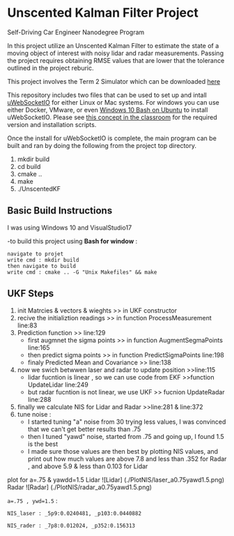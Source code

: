 # Unscented Kalman Filter Project 
Self-Driving Car Engineer Nanodegree Program

In this project utilize an Unscented Kalman Filter to estimate the state of a moving object of interest with noisy lidar and radar measurements. Passing the project requires obtaining RMSE values that are lower that the tolerance outlined in the project reburic. 

This project involves the Term 2 Simulator which can be downloaded [here](https://github.com/udacity/self-driving-car-sim/releases)

This repository includes two files that can be used to set up and intall [uWebSocketIO](https://github.com/uWebSockets/uWebSockets) for either Linux or Mac systems. For windows you can use either Docker, VMware, or even [Windows 10 Bash on Ubuntu](https://www.howtogeek.com/249966/how-to-install-and-use-the-linux-bash-shell-on-windows-10/) to install uWebSocketIO. Please see [this concept in the classroom](https://classroom.udacity.com/nanodegrees/nd013/parts/40f38239-66b6-46ec-ae68-03afd8a601c8/modules/0949fca6-b379-42af-a919-ee50aa304e6a/lessons/f758c44c-5e40-4e01-93b5-1a82aa4e044f/concepts/16cf4a78-4fc7-49e1-8621-3450ca938b77) for the required version and installation scripts.

Once the install for uWebSocketIO is complete, the main program can be built and ran by doing the following from the project top directory.

1. mkdir build
2. cd build
3. cmake ..
4. make
5. ./UnscentedKF

## Basic Build Instructions
I was using Windows 10 and VisualStudio17

-to build this project using **Bash for window** :

    navigate to projet
    write cmd : mkdir build
    then navigate to build
    write cmd : cmake .. -G "Unix Makefiles" && make


## UKF Steps

1. init Matrcies & vectors & wieghts >> in UKF constructor
2. recive the initializtion readings >> in function ProcessMeasurement line:83 
3. Prediction function >> line:129
   * first augmnet the sigma points >> in function AugmentSegmaPoints line:165
   * then predict sigma points >> in function PredictSigmaPoints line:198
   * finaly Predicted Mean and Covariance >> line:138
4. now we swich betwwen laser and radar to update position >>line:115
   * lidar fucntion is linear , so we can use code from EKF >>function UpdateLidar line:249
   * but radar fucntion is not linear, we use UKF >> fucnion UpdateRadar line:288
5. finally we calculate NIS for Lidar and Radar >>line:281 & line:372
6. tune noise :
   * I started tuning "a" noise from 30 trying less values, I was convinced that we can't get better results than .75
   * then I tuned "yawd" noise, started from .75 and going up, I found 1.5 is the best
   * I made sure those values are then best by plotting NIS values, and print out how much values are above 7.8 and less than .352 for Radar , and above 5.9 & less than 0.103 for Lidar

plot for a=.75 & yawdd=1.5
Lidar
![Lidar] (./PlotNIS/laser_a0.75yawd1.5.png)
Radar
![Radar] (./PlotNIS/radar_a0.75yawd1.5.png)

`a=.75 , ywd=1.5` :

`NIS_laser : _5p9:0.0240481, _p103:0.0440882`

`NIS_rader : _7p8:0.012024, _p352:0.156313`
